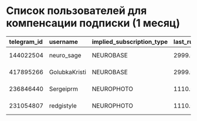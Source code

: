 # Список пользователей для компенсации подписки (1 месяц)

| telegram_id | username      | implied_subscription_type | last_rub_income_amount | last_rub_income_payment_date    |
| :---------- | :------------ | :------------------------ | :--------------------- | :------------------------------ |
| 144022504   | neuro_sage    | NEUROBASE                 | 2999.00                | 2025-04-21 10:56:39.836731+00   |
| 417895266   | GolubkaKristi | NEUROBASE                 | 2999.00                | 2025-04-21 01:13:44.76774+00    |
| 236846440   | Sergeiprm     | NEUROPHOTO                | 1110.00                | 2025-03-26 08:55:51.916367+00   |
| 231054807   | redgistyle    | NEUROPHOTO                | 1110.00                | 2025-03-13 07:02:52.530264+00   | 